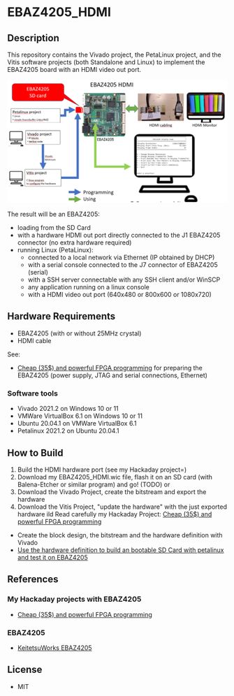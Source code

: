 # EBAZ4205_HDMI

## Description

This repository contains the Vivado project, the PetaLinux project, and the Vitis software projects (both Standalone and Linux) to implement the EBAZ4205 board with an HDMI video out port.

![](./docs/EBAZ4205-HDMI.png)

The result will be an EBAZ4205:
* loading from the SD Card
* with a hardware HDMI out port directly connected to the J1 EBAZ4205 connector (no extra hardware required)
* running Linux (PetaLinux):
    * connected to a local network via Ethernet (IP obtained by DHCP)
    * with a serial console connected to the J7 connector of EBAZ4205 (serial)
    * with a SSH server connectable with any SSH client and/or WinSCP  
    * any application running on a linux console
    * with a HDMI video out port (640x480 or 800x600 or 1080x720) 

## Hardware Requirements

* EBAZ4205 (with or without 25MHz crystal)
* HDMI cable

See:
* [Cheap (35$) and powerful FPGA programming](https://hackaday.io/project/187351-cheap-35-and-powerful-fpga-programming)
 for preparing the EBAZ4205 (power supply, JTAG and serial connections, Ethernet)
 
### Software tools

* Vivado 2021.2 on Windows 10 or 11
* VMWare VirtualBox 6.1 on Windows 10 or 11
* Ubuntu 20.04.1 on VMWare VirtualBox 6.1
* Petalinux 2021.2 on Ubuntu 20.04.1

## How to Build
1) Build the HDMI hardware port (see my Hackaday project=)
2) Download my EBAZ4205_HDMI.wic file, flash it on an SD card (with Balena-Etcher or similar program) and go! (TODO)
or 
2) Download the Vivado Project, create the bitstream and export the hardware
3) Download the Vitis Project, "update the hardware" with the just exported hardware ild  Read carefully my Hackaday Project: [Cheap (35$) and powerful FPGA programming](https://hackaday.io/project/187351-cheap-35-and-powerful-fpga-programming)
* Create the block design, the bitstream and the hardware definition with Vivado
* [Use the hardware definition to build an bootable SD Card with petalinux and test it on EBAZ4205](./docs/how-to-build.md)



## References

### My Hackaday projects with EBAZ4205
* [Cheap (35$) and powerful FPGA programming](https://hackaday.io/project/187351-cheap-35-and-powerful-fpga-programming)

### EBAZ4205

* [KeitetsuWorks EBAZ4205](https://github.com/KeitetsuWorks/EBAZ4205)

## License

* MIT
